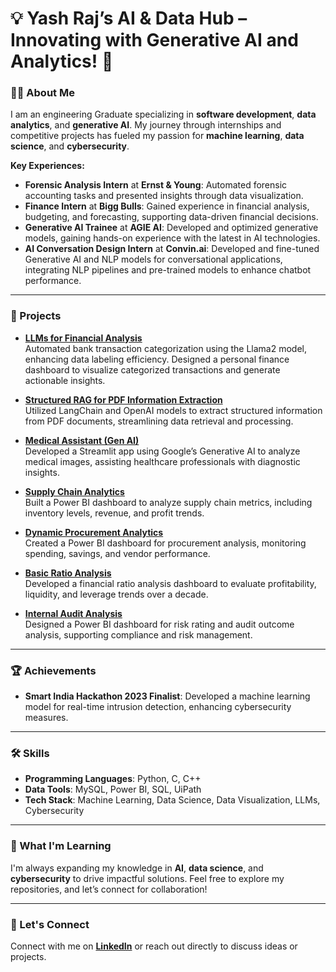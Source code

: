 # 💡 Yash Raj’s AI & Data Hub – Innovating with Generative AI and Analytics! 🚀

### 👨‍💻 About Me

I am an engineering Graduate specializing in **software development**, **data analytics**, and **generative AI**. My journey through internships and competitive projects has fueled my passion for **machine learning**, **data science**, and **cybersecurity**.

**Key Experiences:**
- **Forensic Analysis Intern** at **Ernst & Young**: Automated forensic accounting tasks and presented insights through data visualization.
- **Finance Intern** at **Bigg Bulls**: Gained experience in financial analysis, budgeting, and forecasting, supporting data-driven financial decisions.
- **Generative AI Trainee** at **AGIE AI**: Developed and optimized generative models, gaining hands-on experience with the latest in AI technologies.
- **AI Conversation Design Intern** at **Convin.ai**: Developed and fine-tuned Generative AI and NLP models for conversational applications, integrating NLP pipelines and pre-trained models to enhance chatbot performance.

---

### 🚀 Projects

- **[LLMs for Financial Analysis](https://github.com/YashRaj1240/LLMs-Financial-Analysis.git)**  
  Automated bank transaction categorization using the Llama2 model, enhancing data labeling efficiency. Designed a personal finance dashboard to visualize categorized transactions and generate actionable insights. 

- **[Structured RAG for PDF Information Extraction](https://github.com/YashRaj1240/Structured-RAG-PDF.git)**  
  Utilized LangChain and OpenAI models to extract structured information from PDF documents, streamlining data retrieval and processing.

- **[Medical Assistant (Gen AI)](https://github.com/YashRaj1240/Medical-Assistant-GenAI.git)**  
  Developed a Streamlit app using Google’s Generative AI to analyze medical images, assisting healthcare professionals with diagnostic insights.

- **[Supply Chain Analytics](https://github.com/YashRaj1240/Supply-Chain-Analytics.git)**  
  Built a Power BI dashboard to analyze supply chain metrics, including inventory levels, revenue, and profit trends.

- **[Dynamic Procurement Analytics](https://github.com/YashRaj1240/Dynamic-Procurement-Analytics.git)**  
  Created a Power BI dashboard for procurement analysis, monitoring spending, savings, and vendor performance.

- **[Basic Ratio Analysis](https://github.com/YashRaj1240/Basic-Ratio-Analysis.git)**  
  Developed a financial ratio analysis dashboard to evaluate profitability, liquidity, and leverage trends over a decade.

- **[Internal Audit Analysis](https://github.com/YashRaj1240/Internal-Audit-Analysis.git)**  
  Designed a Power BI dashboard for risk rating and audit outcome analysis, supporting compliance and risk management.

---

### 🏆 Achievements

- **Smart India Hackathon 2023 Finalist**: Developed a machine learning model for real-time intrusion detection, enhancing cybersecurity measures.

---

### 🛠️ Skills

- **Programming Languages**: Python, C, C++
- **Data Tools**: MySQL, Power BI, SQL, UiPath
- **Tech Stack**: Machine Learning, Data Science, Data Visualization, LLMs, Cybersecurity

---

### 🌱 What I'm Learning

I'm always expanding my knowledge in **AI**, **data science**, and **cybersecurity** to drive impactful solutions. Feel free to explore my repositories, and let’s connect for collaboration!

---

### 👫 Let's Connect

Connect with me on **[LinkedIn](https://www.linkedin.com/in/yash-raj)** or reach out directly to discuss ideas or projects.
